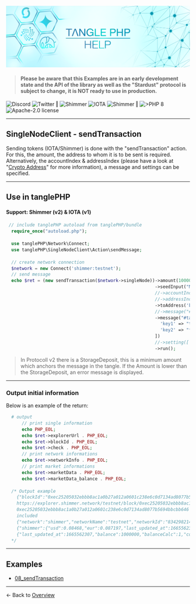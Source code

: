 ![](.meta/Banner.png)

> #### Please be aware that this Examples are in an early development state and the API of the library as well as the "Stardust" protocol is subject to change, it is NOT ready to use in production.

<a href="https://discord.iota.org/" style="text-decoration:none;"><img src="https://img.shields.io/badge/Discord-9cf.svg?style=social&logo=discord" alt="Discord"></a>
<a href="https://twitter.com/tanglePHP/" style="text-decoration:none;"><img src="https://img.shields.io/badge/Twitter-@tanglePHP-9cf.svg?style=social&logo=twitter" alt="Twitter"></a> ‖
<a href="https://www.tanglephp.com/" style="text-decoration:none;"><img src="https://img.shields.io/badge/tanglePHP-grey?style=flat-square&logo=tanglePHP" alt="Shimmer"></a>
<a href="https://www.iota.org/" style="text-decoration:none;"><img src="https://img.shields.io/badge/IOTA-grey?style=flat-square&logo=iota" alt="IOTA"></a>
<a href="https://www.shimmer.network/" style="text-decoration:none;"><img src="https://img.shields.io/badge/Shimmer-grey?style=flat-square&logo=shimmer" alt="Shimmer"></a> ‖
<a href="https://www.php.net/" style="text-decoration:none;"><img src="https://img.shields.io/badge/PHP->= 8.1.x-blue?style=flat-square&logo=php" alt=">PHP 8"></a>
<a href="https://github.com/iota-community/iota.php/LICENSE" style="text-decoration:none;"><img src="https://img.shields.io/badge/license-Apache--2.0-green?style=flat-square" alt="Apache-2.0 license"></a>

---

## SingleNodeClient - sendTransaction

Sending tokens (IOTA/Shimmer) is done with the "sendTransaction" action. For this, the amount, the address to whom it is to be sent is required. Alternatively, the accountIndex & addressIndex (please have a look at "[Crypto Address](002_basic_crypto_address.md)" for more information), a message and settings can be specified.

---

## Use in tanglePHP

#### Support: Shimmer (v2) & IOTA (v1)


```PHP
 // include tanglePHP autoload from tanglePHP/bundle
  require_once("autoload.php");

  use tanglePHP\Network\Connect;
  use tanglePHP\SingleNodeClient\Action\sendMessage;

  // create network connection
  $network = new Connect('shimmer:testnet');
  // send message
  echo $ret = (new sendTransaction($network->singleNode))->amount(1000000)
                                                         ->seedInput("MNEMONIC,Seed,...")
                                                         //->accountIndex(0)
                                                         //->addressIndex(0)
                                                         ->toAddress('ba4ca851e2674f87bd795f0f398e2e8886f5bfa62c5b97007bbe4504683a66a1')
                                                         //->message("#tanglePHP", "transaction test! follow me on Twitter @tanglePHP")
                                                         ->message("#tanglePHP", [
                                                           'key1' => "transaction test!",
                                                           'key2' => "follow me on Twitter @tanglePHP",
                                                         ])
                                                         //->setting(['checkTransaction' => true])
                                                         ->run();
```

> In Protocoll v2 there is a StorageDeposit, this is a minimum amount which anchors the message in the tangle. If the Amount is lower than the StorageDeposit, an error message is displayed.


---

### Output initial information
Below is an example of the return:

```PHP
  # output
      // print single information
      echo PHP_EOL;
      echo $ret->explorerUrl . PHP_EOL;
      echo $ret->blockId . PHP_EOL;
      echo $ret->check . PHP_EOL;
      // print network informations
      echo $ret->networkInfo . PHP_EOL;
      // print market informations
      echo $ret->marketData . PHP_EOL;
      echo $ret->marketData_balance . PHP_EOL;
  
  /* Output example
    {"blockId":"0xec25205032ebbb8ac1a0b27a012a0601c238e6c0d7134ad8077b5694bbcbb646","check":"included","explorerUrl":"https:\/\/explorer.shimmer.network\/testnet\/block\/0xec25205032ebbb8ac1a0b27a012a0601c238e6c0d7134ad8077b5694bbcbb646","marketData":{"shimmer":{"usd":0.08468,"eur":0.087197,"last_updated_at":1665562307}},"networkInfo":{"network":"shimmer","networkName":"testnet","networkId":"8342982141227064571","protocolVersion":2,"singleNodeName":"HORNET","singleNodeVersion":"2.0.0-beta.10","singleNodeHealthy":true,"features":["pow"],"baseToken":"SMR","coinType":4219,"bech32Hrp":"rms"},"marketData_balance":{"last_updated_at":1665562307,"balance":1000000,"balanceCalc":1,"coin":"shimmer","price":{"usd":0.08468,"eur":0.087197,"last_updated_at":1665562307},"calc":{"usd":0.08468,"eur":0.087197}}}
    https://explorer.shimmer.network/testnet/block/0xec25205032ebbb8ac1a0b27a012a0601c238e6c0d7134ad8077b5694bbcbb646
    0xec25205032ebbb8ac1a0b27a012a0601c238e6c0d7134ad8077b5694bbcbb646
    included
    {"network":"shimmer","networkName":"testnet","networkId":"8342982141227064571","protocolVersion":2,"singleNodeName":"HORNET","singleNodeVersion":"2.0.0-beta.10","singleNodeHealthy":true,"features":["pow"],"baseToken":"SMR","coinType":4219,"bech32Hrp":"rms"}
    {"shimmer":{"usd":0.08468,"eur":0.087197,"last_updated_at":1665562307}}
    {"last_updated_at":1665562307,"balance":1000000,"balanceCalc":1,"coin":"shimmer","price":{"usd":0.08468,"eur":0.087197,"last_updated_at":1665562307},"calc":{"usd":0.08468,"eur":0.087197}}
  */
```

---

## Examples

+ [08_sendTransaction](https://github.com/tanglePHP/bundle/blob/main/examples/src/singlenode-client/Action/08_sendTransaction.php)

---

<- Back to [Overview](000_index.md)